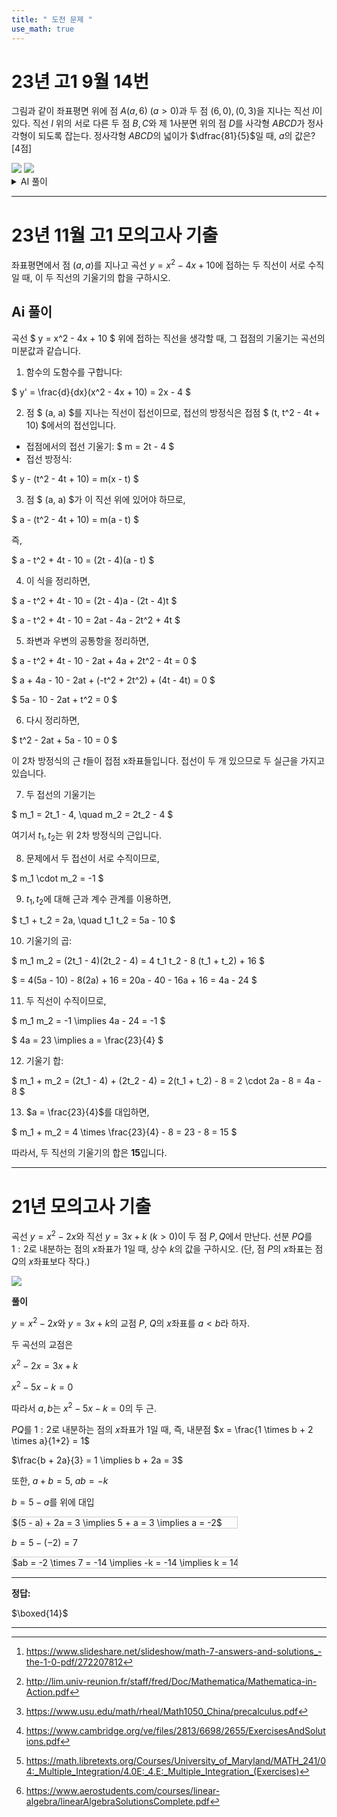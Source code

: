```yaml
---
title: " 도전 문제 " 
use_math: true
---
```



# 23년 고1 9월 14번

그림과 같이 좌표평면 위에 점 $A(a, 6)\ (a>0)$과 두 점 $(6, 0), (0, 3)$을 지나는 직선 $l$이 있다. 직선 $l$ 위의 서로 다른 두 점 $B, C$와 제 1사분면 위의 점 $D$를 사각형 $ABCD$가 정사각형이 되도록 잡는다. 정사각형 $ABCD$의 넓이가 $\dfrac{81}{5}$일 때, $a$의 값은? [4점]

<img src="2025 assets/Pasted%20image%2020250823151304.png"/>

<img src="2025 assets/파일%202025.%208.%2023.%20오후%202%2037%2001.jpeg"/>

<details>
    <summary>AI 풀이</summary>

주어진 문제를 풀이하겠습니다.

# 문제 정리

- 점 $ A(a, 6) \quad (a > 0) $
- 직선 $ l $는 두 점 $ (6, 0) $과 $ (0, 3) $를 지나므로, 방정식은

$
y = -\frac{1}{2} x + 3
$

- 직선 $ l $ 위에 서로 다른 두 점 $ B, C $가 있고, 제1사분면 내의 점 $ D $가 있어 사각형 $ ABCD $가 정사각형이 되도록 한다.
- 정사각형 $ ABCD $의 넓이가 $\frac{81}{5}$일 때, $ a $의 값을 구하라.

***

# 풀이 전략

1. 직선 $ l: y = -\frac{1}{2} x + 3 $ 위에 점 $ B, C $가 있으므로 $ B = (x_1, -\frac{1}{2}x_1 + 3) $, $ C = (x_2, -\frac{1}{2}x_2 + 3) $, 단 $ x_1 \neq x_2 $입니다.
2. $ A = (a, 6) $이고, $ B, C $가 $ l $ 위에 있고 $ ABCD $는 정사각형입니다. 정사각형이므로
    - $ AB = BC = CD = DA $ (모든 변 길이 같음)
    - $ \angle ABC = 90^\circ $ (모서리 각이 $90^\circ$)
3. 점 $ D $는 제1사분면에 위치하며, 점 $ B, C $로부터 벡터 회전으로 얻을 수 있음(90도 회전 적용).
4. $ AB $와 $ BC $ 벡터를 정의하고, 정사각형 조건들을 식으로 세워 넓이가 $\frac{81}{5}$인 상황을 사용해 $ a $를 구한다.

***

# 수식 전개

1. 점 $ B = (x_1, -\frac{1}{2}x_1 + 3) $, $ C = (x_2, -\frac{1}{2}x_2 + 3) $ (서로 다름)
2. 벡터

$
\overrightarrow{AB} = (x_1 - a, -\tfrac{1}{2} x_1 + 3 - 6) = (x_1 - a, -\tfrac{1}{2} x_1 - 3)
$

$
\overrightarrow{BC} = (x_2 - x_1, -\tfrac{1}{2} x_2 + 3 + \tfrac{1}{2} x_1 - 3) = (x_2 - x_1, -\tfrac{1}{2}(x_2 - x_1))
$

3. 정사각형에서 인접 변의 길이가 같고 직각이므로,

$
|\overrightarrow{AB}| = |\overrightarrow{BC}|
$

$
\overrightarrow{AB} \cdot \overrightarrow{BC} = 0
$

위 두 조건을 사용.

4. 길이 조건

$
(x_1 - a)^2 + \left(-\tfrac{1}{2} x_1 - 3\right)^2 = (x_2 - x_1)^2 + \left(-\tfrac{1}{2} (x_2 - x_1)\right)^2
$

$
(x_1 - a)^2 + \left(-\tfrac{1}{2} x_1 - 3\right)^2 = (x_2 - x_1)^2 + \frac{1}{4} (x_2 - x_1)^2 = \frac{5}{4}(x_2 - x_1)^2
$

5. 직각 조건

$
\overrightarrow{AB} \cdot \overrightarrow{BC} = 0
$

$
(x_1 - a)(x_2 - x_1) + \left(-\tfrac{1}{2} x_1 - 3\right) \left(-\tfrac{1}{2} (x_2 - x_1)\right) = 0
$

$
(x_1 - a)(x_2 - x_1) + \frac{1}{2} \left(x_1/2 + 3\right)(x_2 - x_1) = 0
$

$
(x_2 - x_1) \left( x_1 - a + \frac{x_1}{4} + \frac{3}{2} \right) = 0
$

$ x_2 \neq x_1 $이므로,

$
x_1 - a + \frac{x_1}{4} + \frac{3}{2} = 0
$

$
\frac{5}{4} x_1 - a + \frac{3}{2} = 0
$

$
a = \frac{5}{4} x_1 + \frac{3}{2}
$

6. $ a $를 위 식으로 두고 길이 조건에서 $ x_2 $와 걸쳐서 넓이 구하기.

***

# 넓이 계산

정사각형 넓이는 변 길이 제곱:

$
\text{넓이} = |\overrightarrow{AB}|^2 = \frac{81}{5}
$

그러므로,

$
(x_1 - a)^2 + \left(-\frac{1}{2} x_1 - 3 \right)^2 = \frac{81}{5}
$

$ a = \frac{5}{4} x_1 + \frac{3}{2} $ 대입하면,

$
\left(x_1 - \frac{5}{4} x_1 - \frac{3}{2}\right)^2 + \left(-\frac{1}{2} x_1 - 3 \right)^2 = \frac{81}{5}
$

$
\left(- \frac{1}{4} x_1 - \frac{3}{2} \right)^2 + \left(-\frac{1}{2} x_1 - 3 \right)^2 = \frac{81}{5}
$

각각 제곱 전개,

$
\left(-\frac{1}{4} x_1 - \frac{3}{2}\right)^2 = \frac{1}{16} x_1^2 + \frac{3}{4} x_1 + \frac{9}{4}
$

$
\left(-\frac{1}{2} x_1 - 3\right)^2 = \frac{1}{4} x_1^2 + 3 x_1 + 9
$

두 합은,

$
\frac{1}{16} x_1^2 + \frac{3}{4} x_1 + \frac{9}{4} + \frac{1}{4} x_1^2 + 3 x_1 + 9 = \frac{81}{5}
$

$
\left(\frac{1}{16} + \frac{1}{4}\right) x_1^2 + \left(\frac{3}{4} + 3\right) x_1 + \left(\frac{9}{4} + 9\right) = \frac{81}{5}
$

$
\frac{5}{16} x_1^2 + \frac{15}{4} x_1 + \frac{45}{4} = \frac{81}{5}
$

양변에 80(=16*5) 곱하기,

$
5 \cdot 5 x_1^2 + 15 \cdot 20 x_1 + 45 \cdot 20 = 81 \cdot 16
$

$
25 x_1^2 + 300 x_1 + 900 = 1296
$

모두 우변으로 이동,

$
25 x_1^2 + 300 x_1 + 900 - 1296 = 0
$

$
25 x_1^2 + 300 x_1 - 396 = 0
$

양변을 25로 나누기,

$
x_1^2 + 12 x_1 - 15.84 = 0
$

***

# 근의 공식으로 $x_1$ 구하기

$
x_1 = \frac{-12 \pm \sqrt{144 + 63.36}}{2} = \frac{-12 \pm \sqrt{207.36}}{2} = \frac{-12 \pm 14.4}{2}
$

1. $ x_1 = \frac{-12 + 14.4}{2} = \frac{2.4}{2} = 1.2 $
2. $ x_1 = \frac{-12 - 14.4}{2} = \frac{-26.4}{2} = -13.2 $ (제1사분면 조건 상 제외)

***

# $a$ 구하기

$
a = \frac{5}{4} x_1 + \frac{3}{2} = \frac{5}{4} \times 1.2 + 1.5 = 1.5 + 1.5 = 3
$

***

# 답

$
\boxed{a = 3}
$

</details>



<span style="display:none">[^1][^2][^3][^4][^5][^6]</span>


[^1]: https://www.slideshare.net/slideshow/math-7-answers-and-solutions_-the-1-0-pdf/272207812

[^2]: http://lim.univ-reunion.fr/staff/fred/Doc/Mathematica/Mathematica-in-Action.pdf

[^3]: https://www.usu.edu/math/rheal/Math1050_China/precalculus.pdf

[^4]: https://www.cambridge.org/ve/files/2813/6698/2655/ExercisesAndSolutions.pdf

[^5]: https://math.libretexts.org/Courses/University_of_Maryland/MATH_241/04:_Multiple_Integration/4.0E:_4.E:_Multiple_Integration_(Exercises)

[^6]: https://www.aerostudents.com/courses/linear-algebra/linearAlgebraSolutionsComplete.pdf




---

# 23년 11월 고1 모의고사 기출



좌표평면에서 점 $(a, a)$를 지나고 곡선 $y=x^2-4x+10$에 접하는 두 직선이 서로 수직일 때, 이 두 직선의 기울기의 합을 구하시오.


## Ai 풀이


곡선 $ y = x^2 - 4x + 10 $ 위에 접하는 직선을 생각할 때, 그 접점의 기울기는 곡선의 미분값과 같습니다.

1. 함수의 도함수를 구합니다:

$
y' = \frac{d}{dx}(x^2 - 4x + 10) = 2x - 4
$

2. 점 $ (a, a) $를 지나는 직선이 접선이므로, 접선의 방정식은 접점 $ (t, t^2 - 4t + 10) $에서의 접선입니다.

- 접점에서의 접선 기울기: $ m = 2t - 4 $
- 접선 방정식:

$
y - (t^2 - 4t + 10) = m(x - t)
$

3. 점 $ (a, a) $가 이 직선 위에 있어야 하므로,

$
a - (t^2 - 4t + 10) = m(a - t)
$

즉,

$
a - t^2 + 4t - 10 = (2t - 4)(a - t)
$

4. 이 식을 정리하면,

$
a - t^2 + 4t - 10 = (2t - 4)a - (2t - 4)t
$

$
a - t^2 + 4t - 10 = 2at - 4a - 2t^2 + 4t
$

5. 좌변과 우변의 공통항을 정리하면,

$
a - t^2 + 4t - 10 - 2at + 4a + 2t^2 - 4t = 0
$

$
a + 4a - 10 - 2at + (-t^2 + 2t^2) + (4t - 4t) = 0
$

$
5a - 10 - 2at + t^2 = 0
$

6. 다시 정리하면,

$
t^2 - 2at + 5a - 10 = 0
$

이 2차 방정식의 근 $t$들이 접점 x좌표들입니다. 접선이 두 개 있으므로 두 실근을 가지고 있습니다.

7. 두 접선의 기울기는

$
m_1 = 2t_1 - 4, \quad m_2 = 2t_2 - 4
$

여기서 $t_1, t_2$는 위 2차 방정식의 근입니다.

8. 문제에서 두 접선이 서로 수직이므로,

$
m_1 \cdot m_2 = -1
$

9. $t_1, t_2$에 대해 근과 계수 관계를 이용하면,

$
t_1 + t_2 = 2a, \quad t_1 t_2 = 5a - 10
$

10. 기울기의 곱:

$
m_1 m_2 = (2t_1 - 4)(2t_2 - 4) = 4 t_1 t_2 - 8 (t_1 + t_2) + 16
$

$
= 4(5a - 10) - 8(2a) + 16 = 20a - 40 - 16a + 16 = 4a - 24
$

11. 두 직선이 수직이므로,

$
m_1 m_2 = -1 \implies 4a - 24 = -1
$

$
4a = 23 \implies a = \frac{23}{4}
$

12. 기울기 합:

$
m_1 + m_2 = (2t_1 - 4) + (2t_2 - 4) = 2(t_1 + t_2) - 8 = 2 \cdot 2a - 8 = 4a - 8
$

13. $a = \frac{23}{4}$를 대입하면,

$
m_1 + m_2 = 4 \times \frac{23}{4} - 8 = 23 - 8 = 15
$

따라서, 두 직선의 기울기의 합은 **15**입니다.



---

# 21년 모의고사 기출

곡선 $y=x^2-2x$와 직선 $y=3x+k$ ($k>0$)이 두 점 $P, Q$에서 만난다. 선분 $PQ$를 $1:2$로 내분하는 점의 $x$좌표가 $1$일 때, 상수 $k$의 값을 구하시오. (단, 점 $P$의 $x$좌표는 점 $Q$의 $x$좌표보다 작다.)

<img src="2025 assets/Pasted image 20250817152742.png"/>



**풀이**

$y=x^2-2x$와 $y=3x+k$의 교점 $P$, $Q$의 $x$좌표를 $a < b$라 하자.

두 곡선의 교점은

$x^2-2x = 3x + k$

$x^2 - 5x - k = 0$

따라서 $a, b$는 $x^2 - 5x - k=0$의 두 근.

$PQ$를 $1:2$로 내분하는 점의 $x$좌표가 $1$일 때,
즉, 내분점 $x = \frac{1 \times b + 2 \times a}{1+2} = 1$

$\frac{b + 2a}{3} = 1 \implies b + 2a = 3$

또한, $a + b = 5$, $ab = -k$

$b = 5 - a$를 위에 대입

<div style="overflow-x: auto; white-space: nowrap; width: 360px; border: 1px solid #ccc;">
$(5 - a) + 2a = 3 \implies 5 + a = 3 \implies a = -2$
</div>

$b = 5 - (-2) = 7$

<div style="overflow-x: auto; white-space: nowrap; width: 360px; border: 1px solid #ccc;">
$ab = -2 \times 7 = -14 \implies -k = -14 \implies k = 14$
</div>

***

**정답:**

$\boxed{14}$



---

